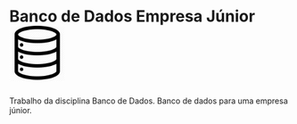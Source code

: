 <h1>
  Banco de Dados Empresa Júnior 
  <img src='/project_media/db.png' width='100px'>
</h1>

Trabalho da disciplina Banco de Dados. Banco de dados para uma empresa júnior.
